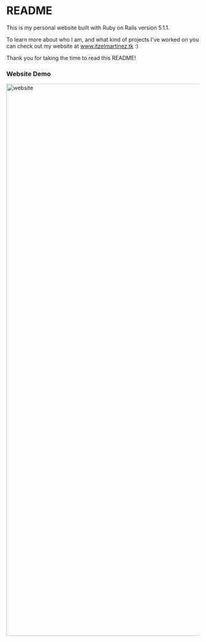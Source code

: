 # README

This is my personal website built with Ruby on Rails version 5.1.1. 

To learn more about who I am, and what kind of projects I've worked on you can check out my website at www.itzelmartinez.tk :) 

Thank you for taking the time to read this README!



### Website Demo 

<img width="1440" alt="website" src="https://user-images.githubusercontent.com/6626480/29727980-f09a9186-898a-11e7-9216-b4d099a41dd9.png">



<!-- 

```html
<h2>Website Sneak Peak</h2>

<pre>
    <div class="container">
        <div class="block two first">
            <h2>Your title</h2>
            <div class="wrap">
            ![Alt text](personal_website/app/assets/images/website demo.png?raw=true "Website Demo")
            </div>
        </div>
    </div>
</pre>
``` -->


<!-- 
This README would normally document whatever steps are necessary to get the
application up and running.

Things you may want to cover:

* Ruby version

* System dependencies

* Configuration

* Database creation

* Database initialization

* How to run the test suite

* Services (job queues, cache servers, search engines, etc.)

* Deployment instructions

* ... -->
